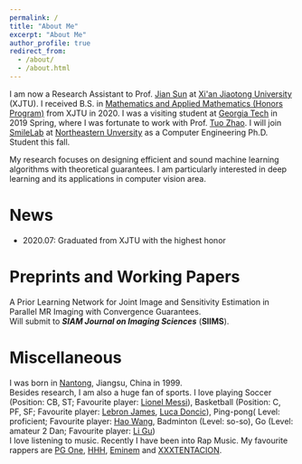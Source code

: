 ```yaml
---
permalink: /
title: "About Me"
excerpt: "About Me"
author_profile: true
redirect_from: 
  - /about/
  - /about.html
---
```

I am now a Research Assistant to Prof. [Jian Sun](http://gr.xjtu.edu.cn/web/jiansun) at [Xi'an Jiaotong University](http://en.xjtu.edu.cn/index.htm) (XJTU). I received  B.S. in [Mathematics and Applied Mathematics (Honors Program)](http://bjb.xjtu.edu.cn/info/1071/2192.htm) from XJTU in 2020. I was a visiting student at [Georgia Tech](https://www.gatech.edu/) in 2019 Spring, where I was fortunate to work with Prof. [Tuo Zhao](https://www2.isye.gatech.edu/~tzhao80/). I will join [SmileLab](https://web.northeastern.edu/smilelab/) at [Northeastern Unversity](https://www.northeastern.edu/) as a Computer Engineering Ph.D. Student this fall.

My research focuses on designing efficient and sound machine learning algorithms with theoretical guarantees. I am particularly interested in deep learning and its applications in computer vision area.

# News
* 2020.07: Graduated from XJTU with the highest honor

# Preprints and Working Papers
A Prior Learning Network for Joint Image and Sensitivity Estimation in Parallel MR Imaging with Convergence Guarantees.    
Will submit to ***SIAM Journal on Imaging Sciences*** (**SIIMS**).

# Miscellaneous
I was born in [Nantong](https://en.wikipedia.org/wiki/Nantong), Jiangsu, China in 1999.  
Besides research, I am also a huge fan of sports. I love playing Soccer (Position: CB, ST; Favourite player: [Lionel Messi](https://en.wikipedia.org/wiki/Lionel_Messi)), Basketball (Position: C, PF, SF; Favourite player: [Lebron James](https://en.wikipedia.org/wiki/LeBron_James), [Luca Doncic](https://en.wikipedia.org/wiki/Luka_Don%C4%8Di%C4%87)), Ping-pong( Level: proficient; Favourite player: [Hao Wang](https://en.wikipedia.org/wiki/Wang_Hao_(table_tennis,_born_1983)), Badminton (Level: so-so), Go (Level: amateur 2 Dan; Favourite player: [Li Gu](https://en.wikipedia.org/wiki/Gu_Li_(Go_player)))  
I love listening to music. Recently I have been into Rap Music. My favourite rappers are [PG One](https://zh.wikipedia.org/wiki/PG_One), [HHH](https://baike.baidu.com/item/%E7%BA%A2%E8%8A%B1%E4%BC%9A/6708707), [Eminem](https://www.eminem.com/) and [XXXTENTACION](https://en.wikipedia.org/wiki/XXXTentacion).





